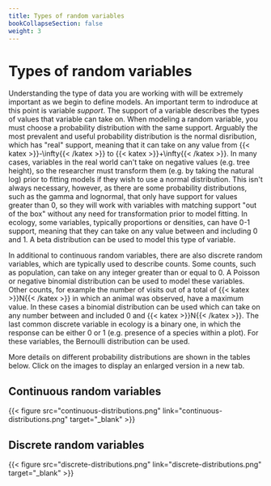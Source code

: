 ```yaml
---
title: Types of random variables
bookCollapseSection: false
weight: 3
---
```


# Types of random variables

Understanding the type of data you are working with will be extremely important as we begin to define models.
An important term to indroduce at this point is variable _support_. The support of a variable describes the types of values
that variable can take on. When modeling a random variable, you must choose a probability distribution with the same
support. Arguably the most prevalent and useful probability distribution is the normal disribution, which has "real" support,
meaning that it can take on any value from {{< katex >}}-\infty{{< /katex >}} to {{< katex >}}+\infty{{< /katex >}}. In many cases,
variables in the real world can't take on negative values (e.g. tree height), so the researcher must transform them 
(e.g. by taking the natural log) prior to fitting models if they wish to use a normal distribution. This isn't always necessary, 
however, as there are some probability distributions, such as the gamma and lognormal, that only have support for values 
greater than 0, so they will work with variables with matching support "out of the box" without any need for transformation 
prior to model fitting. In ecology, some variables, typically proportions or densities, can have 0-1 support, meaning that 
they can take on any value between and including 0 and 1. A beta distribution can be used to model this type of variable.

In additional to continuous random variables, there are also discrete random variables, which are typically used to 
describe counts. Some counts, such as population, can take on any integer greater than or equal to 0. A Poisson or negative
binomial distribution can be used to model these variables. Other counts, for example the number of visits out of a total of {{< katex >}}N{{< /katex >}} in which an animal was observed, have a maximum value. In these cases a binomial distribution can be used which can take on any number between and included 0 and {{< katex >}}N{{< /katex >}}. The last common discrete variable in ecology is a binary one, in which the response
can be either 0 or 1 (e.g. presence of a species within a plot). For these variables, the Bernoulli distribution can be used.

More details on different probability distributions are shown in the tables below. Click on the images to display an enlarged version in a new tab.

## Continuous random variables 

{{< figure src="continuous-distributions.png" link="continuous-distributions.png" target="_blank" >}}

## Discrete random variables 

{{< figure src="discrete-distributions.png" link="discrete-distributions.png" target="_blank" >}}